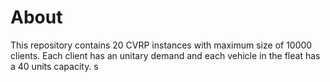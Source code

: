 <H1>About</H1>
This repository contains 20 CVRP instances with maximum size of 10000 clients.
Each client has an unitary demand and each vehicle in the fleat has a 40 units capacity.
s